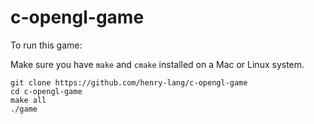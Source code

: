 # c-opengl-game

To run this game:

Make sure you have `make` and `cmake` installed on a Mac or Linux system.

```
git clone https://github.com/henry-lang/c-opengl-game
cd c-opengl-game
make all
./game
```
